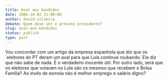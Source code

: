 ```yaml
---
title: Aval aos bandidos
date: 2006-10-02 21:00:00
author: david.silveira
debate: Quem deve ser o próximo presidente?
slug: aval-aos-bandidos
status: publish 
type: post
---
```


Vou concordar com um artigo da empresa espanhola que diz que os ´eleitores do PT deram um aval para que Lula continue roubando.´Ele diz que não sabe de nada. É o verdadeiro inocente útil. Por outro lado, será que os eleitores que votaram no Lula são os mesmso que recebem o Bolsa Família? Ao invés de esmola não é melhor emprego e salário digno?
